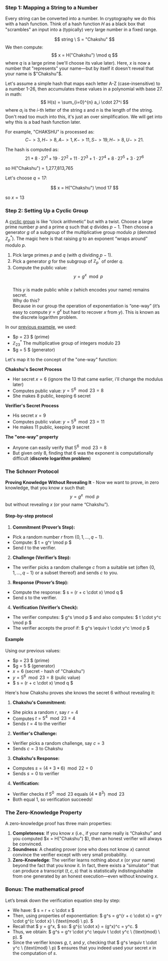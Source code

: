 ### Step 1: Mapping a String to a Number

Every string can be converted into a number. In cryptography we do this with a hash function. Think of a hash function 𝐻 as a black box that "scrambles" an input into a (typically) very large number in a fixed range.

$$ string \ S = "Chakshu" $$
We then compute:
$$ x = H("Chakshu") \mod q $$
where $q$ is a large prime (we'll choose its value later).
Here, $x$ is now a number that "represents" your name—but by itself it doesn't reveal that your name is $"Chakshu"$.

Let's assume a simple hash that maps each letter A-Z (case-insensitive) to a number 1-26, then accumulates these values in a polynomial with base 27.
in math:
$$ H(s) = \sum_{i=0}^{n} a_i \cdot 27^i $$
where $a_i$ is the $i$-th letter of the string $s$ and $n$ is the length of the string. Don't read too much into this, it's just an over simplification. We will get into why this is a bad hash function later.
    
For example, "CHAKSHU" is processed as:
$$ C -> 3, H -> 8, A -> 1, K -> 11, S -> 19, H -> 8, U -> 21. $$

The hash is computed as:
$$ 21 + 8 \cdot 27^1 + 19 \cdot 27^2 + 11 \cdot 27^3 + 1 \cdot 27^4 + 8 \cdot 27^5 + 3 \cdot 27^6 $$

so H("Chakshu") = 1,277,813,765
    
Let's choose $q = 17$:

$$ x = H("Chakshu") \mod 17 $$

so $x = 13$

### Step 2: Setting Up a Cyclic Group
A [cyclic group](cyclic_groups.md) is like “clock arithmetic” but with a twist. Choose a large prime number $p$ and a prime $q$ such that $q$ divides $p - 1$. Then choose a generator $g$ of a subgroup of the multiplicative group modulo $p$ (denoted $\mathbb{Z}_p^*$). The magic here is that raising $g$ to an exponent “wraps around” modulo $p$.

1. Pick large primes $p$ and $q$ (with $q$ dividing $p - 1$).  
2. Pick a generator $g$ for the subgroup of $\mathbb{Z}_p^*$ of order $q$.  
3. Compute the public value:  
$$ y = g^x \mod p $$  
This $y$ is made public while $x$ (which encodes your name) remains secret.  
Why do this?  
Because in our group the operation of exponentiation is “one-way” (it’s easy to compute $y = g^x$ but hard to recover $x$ from $y$). This is known as the discrete logarithm problem.

In our [previous example](./cyclic_groups.md), we used:

- $p = 23 $ (prime)
- $\mathbb{Z}_{23}^*$ The multiplicative group of integers modulo 23
- $g = 5 $ (generator)

Let's map it to the concept of the "one-way" function:

**Chakshu's Secret Process**
- Her secret $x = 6$ (ignore the $13$ that came earlier, i'll change the modulus later)
- Computes public value: $y = 5^6 \mod 23 = 8$
- She makes $8$ public, keeping $6$ secret

**Verifier's Secret Process**
- His secret $x = 9$
- Computes public value: $y = 5^9 \mod 23 = 11$
- He makes $11$ public, keeping $9$ secret

**The "one-way" property**
- Anyone can easily verify that $5^6 \mod 23 = 8$
- But given only $8$, finding that $6$ was the exponent is computationally difficult (**discrete logarithm problem**)

### The Schnorr Protocol
**Proving Knowledge Without Revealing It** - Now we want to prove, in zero knowledge, that you know 
$x$ such that: $$ y = g^x \mod p $$ but without revealing $x$ (or your name “Chakshu”).

#### Step-by-step protocol

1. **Commitment (Prover’s Step):**
- Pick a random number $r$ from $\{0, 1, \ldots, q-1\}$.
- Compute: $ t = g^r \mod p $
- Send $t$ to the verifier.

2. **Challenge (Verifier’s Step):**
- The verifier picks a random challenge $c$ from a suitable set (often $\{0, 1, \ldots, q-1\}$ or a subset thereof) and sends $c$ to you.

3. **Response (Prover’s Step):**
- Compute the response: $ s = (r + c \cdot x) \mod q $
- Send $s$ to the verifier.

4. **Verification (Verifier’s Check):**
- The verifier computes: $ g^s \mod p $ and also computes: $ t \cdot y^c \mod p $
- The verifier accepts the proof if: $ g^s \equiv t \cdot y^c \mod p $

#### Example

Using our previous values:

- $p = 23 $ (prime)
- $g = 5 $ (generator)
- $x = 6$ (secret - hash of "Chakshu")
- $y = 5^6 \mod 23 = 8$ (pulic value)
- $ s = (r + c \cdot x) \mod q $

Here's how Chakshu proves she knows the secret 6 without revealing it:

1. **Chakshu's Commitment:**

- She picks a random $r$, say $r = 4$
- Computes $t = 5^4 \mod 23 = 4$
- Sends $t = 4$ to the verifier

2. **Verifier's Challenge:**

- Verifier picks a random challenge, say $c = 3$
- Sends $c = 3$ to Chakshu

3. **Chakshu's Response:**

- Computes $s = (4 + 3 * 6) \mod 22 = 0$
- Sends $s = 0$ to verifier

4. **Verification:**

- Verifier checks if $5^{0} \mod 23$ equals $(4 * 8^3) \mod 23$
- Both equal $1$, so verification succeeds!

### The Zero-Knowledge Property

A zero-knowledge proof has three main properties:

1. **Completeness**: If you know $x$ (i.e., if your name really is “Chakshu” and you computed $x = H("Chakshu") $), then an honest verifier will always be convinced.  
2. **Soundness**: A cheating prover (one who does not know $x$) cannot convince the verifier except with very small probability.  
3. **Zero-Knowledge**: The verifier learns nothing about $x$ (or your name) beyond the fact that you know it. In fact, there exists a “simulator” that can produce a transcript $(t, c, s)$ that is statistically indistinguishable from one generated by an honest execution—even without knowing $x$.

### Bonus: The mathematical proof
Let’s break down the verification equation step by step:

- We have: $ s = r + c \cdot x $
- Then, using properties of exponentiation: $ g^s = g^{r + c \cdot x} = g^r \cdot g^{c \cdot x} \ (\text{mod} \ p). $
- Recall that $ y = g^x, $ so: $ g^{c \cdot x} = (g^x)^c = y^c. $
- Thus, we obtain: $ g^s = g^r \cdot y^c \equiv t \cdot y^c \ (\text{mod} \ p). $
- Since the verifier knows $g$, $t$, and $y$, checking that $ g^s \equiv t \cdot y^c \ (\text{mod} \ p) $ ensures that you indeed used your secret $x$ in the computation of $s$.
